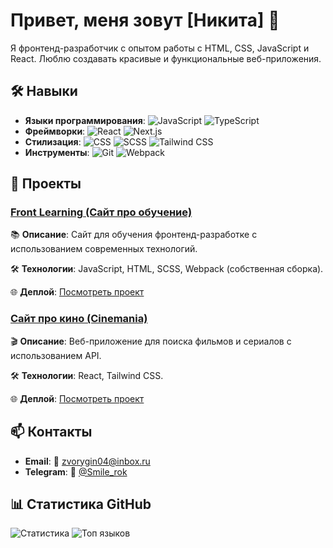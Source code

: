 # Привет, меня зовут [Никита] 👋

Я фронтенд-разработчик с опытом работы с HTML, CSS, JavaScript и React. Люблю создавать красивые и функциональные веб-приложения.

## 🛠️ Навыки
- **Языки программирования**: ![JavaScript](https://img.shields.io/badge/JavaScript-F7DF1E?style=for-the-badge&logo=javascript&logoColor=black) ![TypeScript](https://img.shields.io/badge/TypeScript-3178C6?style=for-the-badge&logo=typescript&logoColor=white)
- **Фреймворки**: ![React](https://img.shields.io/badge/React-61DAFB?style=for-the-badge&logo=react&logoColor=black) ![Next.js](https://img.shields.io/badge/Next.js-000000?style=for-the-badge&logo=next.js&logoColor=white)
- **Стилизация**: ![CSS](https://img.shields.io/badge/CSS-1572B6?style=for-the-badge&logo=css3&logoColor=white) ![SCSS](https://img.shields.io/badge/SCSS-CC6699?style=for-the-badge&logo=sass&logoColor=white) ![Tailwind CSS](https://img.shields.io/badge/Tailwind_CSS-38B2AC?style=for-the-badge&logo=tailwind-css&logoColor=white)
- **Инструменты**: ![Git](https://img.shields.io/badge/Git-F05032?style=for-the-badge&logo=git&logoColor=white) ![Webpack](https://img.shields.io/badge/Webpack-8DD6F9?style=for-the-badge&logo=webpack&logoColor=black)

## 🚀 Проекты

### [Front Learning (Сайт про обучение)](https://github.com/GhostServant/Front_Learning)
📚 **Описание**: Сайт для обучения фронтенд-разработке с использованием современных технологий.

🛠️ **Технологии**: JavaScript, HTML, SCSS, Webpack (собственная сборка).

🌐 **Деплой**: [Посмотреть проект](https://ghostservant.github.io/Front_Learning/)

### [Сайт про кино (Cinemania)](https://github.com/GhostServant/cinemania-frontend)
🎬 **Описание**: Веб-приложение для поиска фильмов и сериалов с использованием API.

🛠️ **Технологии**: React, Tailwind CSS.

🌐 **Деплой**: [Посмотреть проект](https://ghostservant.github.io/cinemania-frontend/)

## 📫 Контакты
- **Email**: 📧 [zvorygin04@inbox.ru](mailto:zvorygin04@inbox.ru)
- **Telegram**: 💬 [@Smile_rok](https://t.me/Smile_rok)

## 📊 Статистика GitHub
![Статистика](https://github-readme-stats.vercel.app/api?username=GhostServant&show_icons=true&theme=dark)
![Топ языков](https://github-readme-stats.vercel.app/api/top-langs/?username=GhostServant&layout=compact&theme=dark)
